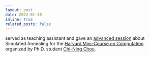 ```yaml
---
layout: post
date: 2022-01-30
inline: true
related_posts: false
---
```


served as teaching assistant and gave an [advanced session](https://simonegiancola09.github.io/talks/2021-01-14-talk-1) about Simulated Annealing for the [Harvard Mini-Course on Computation](https://cnchou.github.io/mini-course/) organized by Ph.D. student [Chi-Ning Chou](https://cnchou.github.io/). 